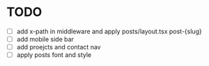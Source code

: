 # TODO

- [ ] add x-path in middleware and apply posts/layout.tsx post-{slug}
- [ ] add mobile side bar
- [ ] add proejcts and contact nav
- [ ] apply posts font and style
